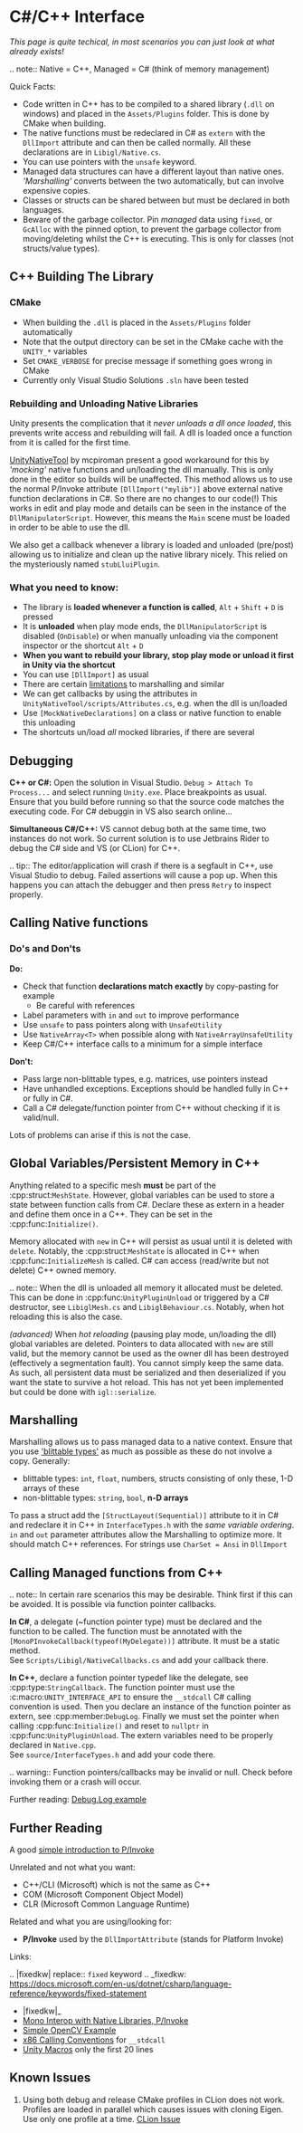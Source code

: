 # C#/C++ Interface

*This page is quite techical, in most scenarios you can just look at what already exists!*

.. note:: 
	Native = C++, Managed = C# (think of memory management)

Quick Facts:
- Code written in C++ has to be compiled to a shared library (`.dll` on windows) and placed in the `Assets/Plugins` folder. This is done by CMake when building. 
- The native functions must be redeclared in C# as `extern` with the `DllImport` attribute and can then be called normally. All these declarations are in `Libigl/Native.cs`.
- You can use pointers with the `unsafe` keyword. 
- Managed data structures can have a different layout than native ones. *'Marshalling'* converts between the two automatically, but can involve expensive copies.
- Classes or structs can be shared between but must be declared in both languages.
- Beware of the garbage collector. Pin *managed* data using `fixed`, or `GcAlloc` with the pinned option, to prevent the garbage collector from moving/deleting whilst the C++ is executing. This is only for classes (not structs/value types). 

## C++ Building The Library

### CMake

- When building the `.dll` is placed in the `Assets/Plugins` folder automatically
- Note that the output directory can be set in the CMake cache with the `UNITY_*` variables
- Set `CMAKE_VERBOSE` for precise message if something goes wrong in CMake
- Currently only Visual Studio Solutions `.sln` have been tested

### Rebuilding and Unloading Native Libraries

Unity presents the complication that it *never unloads a dll once loaded*, this prevents write access and rebuilding will fail. A dll is loaded once a function from it is called for the first time.

[UnityNativeTool](https://github.com/mcpiroman/UnityNativeTool) by mcpiroman present a good workaround for this by *'mocking'* native functions and un/loading the dll manually. This is only done in the editor so builds will be unaffected.
This method allows us to use the normal P/Invoke attribute `[DllImport("mylib")]` above
external native function declarations in C#. So there are no changes to our code(!)
This works in edit and play mode and details can be seen in the instance of the `DllManipulatorScript`. However, this means the `Main` scene must be loaded in order to be able to use the dll.

We also get a callback whenever a library is loaded and unloaded (pre/post) allowing us to initialize
and clean up the native library nicely. This relied on the mysteriously named `stubLluiPlugin`.

### What you need to know:

- The library is **loaded whenever a function is called**, `Alt` + `Shift` + `D` is pressed
- It is **unloaded** when play mode ends, the `DllManipulatorScript` is disabled (`OnDisable`) or when manually unloading via the component inspector or the shortcut `Alt` + `D`
- **When you want to rebuild your library, stop play mode or unload it first in Unity via the shortcut**
- You can use `[DllImport]` as usual
- There are certain [limitations](https://github.com/mcpiroman/UnityNativeTool) to marshalling and similar
- We can get callbacks by using the attributes in `UnityNativeTool/scripts/Attributes.cs`, e.g. when the dll is un/loaded
- Use `[MockNativeDeclarations]` on a class or native function to enable this unloading
- The shortcuts un/load *all* mocked libraries, if there are several

## Debugging

**C++ or C#:** Open the solution in Visual Studio. `Debug > Attach To Process...` and select running `Unity.exe`. Place breakpoints as usual. Ensure that you build before running so that the source code matches the executing code. For C# debuggin in VS also search online...

**Simultaneous C#/C++:** VS cannot debug both at the same time, two instances do not work.
So current solution is to use Jetbrains Rider to debug the C# side and VS (or CLion) for C++.

.. tip::
   The editor/application will crash if there is a segfault in C++, use Visual Studio to debug.
   Failed assertions will cause a pop up. When this happens you can attach the debugger and
   then press `Retry` to inspect properly.

## Calling Native functions

### Do's and Don'ts

**Do:**

- Check that function **declarations match exactly** by copy-pasting for example
	- Be careful with references
- Label parameters with `in` and `out` to improve performance
- Use `unsafe` to pass pointers along with `UnsafeUtility`
- Use `NativeArray<T>` when possible along with `NativeArrayUnsafeUtility`
- Keep C#/C++ interface calls to a minimum for a simple interface

**Don't:**

- Pass large non-blittable types, e.g. matrices,  use pointers instead
- Have unhandled exceptions. Exceptions should be handled fully in C++ or fully in C#.
- Call a C# delegate/function pointer from C++ without checking if it is valid/null.

Lots of problems can arise if this is not the case.

## Global Variables/Persistent Memory in C++

Anything related to a specific mesh **must** be part of the :cpp:struct:`MeshState`. However, global variables can be used to store a state between function calls from C#.
Declare these as extern in a header and define them once in a C++. They can be set in the :cpp:func:`Initialize()`.

Memory allocated with `new` in C++ will persist as usual until it is deleted with `delete`. Notably, the :cpp:struct:`MeshState` is allocated in C++ when :cpp:func:`InitializeMesh` is called. C# can access (read/write but not delete) C++ owned memory.

.. note::
	When the dll is unloaded all memory it allocated must be deleted. This can be done in :cpp:func:`UnityPluginUnload` or triggered by a C# destructor, see `LibiglMesh.cs` and `LibiglBehaviour.cs`. Notably, when hot reloading this is also the case.

*(advanced)* When *hot reloading* (pausing play mode, un/loading the dll) global variables are deleted. Pointers to data allocated with `new` are still valid, but the memory cannot be used as the owner dll has been destroyed (effectively a segmentation fault). You cannot simply keep the same data. As such, all persistent data must be serialized and then deserialized if you want the state to survive a hot reload. This has not yet been implemented but could be done with `igl::serialize`.

## Marshalling

Marshalling allows us to pass managed data to a native context. Ensure that you use
['blittable types'](https://docs.microsoft.com/en-us/dotnet/framework/interop/blittable-and-non-blittable-types) as much as possible as these do not involve a copy. Generally:

- blittable types: `int`, `float`, numbers, structs consisting of only these, 1-D arrays of these
- non-blittable types: `string`, `bool`, **n-D arrays**

To pass a struct add the `[StructLayout(Sequential)]` attribute to it in C# and redeclare it in C++ in `InterfaceTypes.h` with the *same variable ordering*. `in` and `out` parameter attributes allow the Marshalling to optimize more. It should match C++ references. For strings use `CharSet = Ansi` in `DllImport`

## Calling Managed functions from C++

.. note::
	In certain rare scenarios this may be desirable. Think first if this can be avoided. It is possible via function pointer callbacks. 

**In C#**, a delegate (~function pointer type) must be declared and the function to be called. The function must be annotated with
the `[MonoPInvokeCallback(typeof(MyDelegate))]` attribute. It must be a static method.   
See `Scripts/Libigl/NativeCallbacks.cs` and add your callback there.

**In C++**, declare a function pointer typedef like the delegate, see :cpp:type:`StringCallback`. The function pointer must use the :c:macro:`UNITY_INTERFACE_API` to ensure the `__stdcall` C# calling convention is used. Then you declare an instance of the function pointer as extern, see :cpp:member:`DebugLog`. Finally we must set the pointer when calling :cpp:func:`Initialize()` and reset to `nullptr` in :cpp:func:`UnityPluginUnload`. The extern variables need to be properly declared in `Native.cpp`.  
See `source/InterfaceTypes.h` and add your code there.

.. warning::
	Function pointers/callbacks may be invalid or null. Check before invoking them or a crash will occur.

Further reading: [Debug.Log example](https://answers.unity.com/questions/30620/how-to-debug-c-dll-code.html)

## Further Reading

A good [simple introduction to P/Invoke](https://manski.net/2012/06/pinvoke-tutorial-pinning-part-4/)

Unrelated and not what you want:

- C++/CLI (Microsoft) which is not the same as C++
- COM (Microsoft Component Object Model)
- CLR (Microsoft Common Language Runtime)

Related and what you are using/looking for:

- **P/Invoke** used by the `DllImportAttribute` (stands for Platform Invoke)

Links:

.. |fixedkw| replace:: ``fixed`` keyword
.. _fixedkw: https://docs.microsoft.com/en-us/dotnet/csharp/language-reference/keywords/fixed-statement

- |fixedkw|_
- [Mono Interop with Native Libraries, P/Invoke](https://www.mono-project.com/docs/advanced/pinvoke/)
- [Simple OpenCV Example](https://forum.unity.com/threads/tutorial-using-c-opencv-within-unity.459434/)
- [x86 Calling Conventions](https://en.wikipedia.org/wiki/X86_calling_conventions#stdcall) for `__stdcall`
- [Unity Macros](https://bitbucket.org/Unity-Technologies/graphicsdemos/src/buffer-ptr/NativeRenderingPlugin/PluginSource/source/Unity/IUnityInterface.h) only the first 20 lines

## Known Issues

1. Using both debug and release CMake profiles in CLion does not work. Profiles are loaded in parallel which causes issues with cloning Eigen.
   Use only one profile at a time.
   [CLion Issue](https://youtrack.jetbrains.com/issue/CPP-20496?_ga=2.34925026.276428072.1590419347-85201278.1567248252&_gac=1.250350196.1587037749.CjwKCAjwhOD0BRAQEiwAK7JHmGREcAuH_f0dFLzdf_CEwVvREfHYy-2HZWvdkxfXeSXVuiuojkqZ1RoCimEQAvD_BwE)